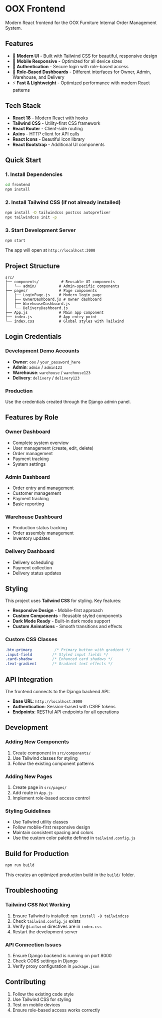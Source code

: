 # OOX Frontend

Modern React frontend for the OOX Furniture Internal Order Management System.

## Features

- 🎨 **Modern UI** - Built with Tailwind CSS for beautiful, responsive design
- 📱 **Mobile Responsive** - Optimized for all device sizes
- 🔐 **Authentication** - Secure login with role-based access
- 🎯 **Role-Based Dashboards** - Different interfaces for Owner, Admin, Warehouse, and Delivery
- ⚡ **Fast & Lightweight** - Optimized performance with modern React patterns

## Tech Stack

- **React 18** - Modern React with hooks
- **Tailwind CSS** - Utility-first CSS framework
- **React Router** - Client-side routing
- **Axios** - HTTP client for API calls
- **React Icons** - Beautiful icon library
- **React Bootstrap** - Additional UI components

## Quick Start

### 1. Install Dependencies

```bash
cd frontend
npm install
```

### 2. Install Tailwind CSS (if not already installed)

```bash
npm install -D tailwindcss postcss autoprefixer
npx tailwindcss init -p
```

### 3. Start Development Server

```bash
npm start
```

The app will open at `http://localhost:3000`

## Project Structure

```
src/
├── components/          # Reusable UI components
│   └── admin/          # Admin-specific components
├── pages/              # Page components
│   ├── LoginPage.js    # Modern login page
│   ├── OwnerDashboard.js # Owner dashboard
│   ├── WarehouseDashboard.js
│   └── DeliveryDashboard.js
├── App.js              # Main app component
├── index.js            # App entry point
└── index.css           # Global styles with Tailwind
```

## Login Credentials

### Development Demo Accounts

- **Owner**: `oox` / `your_password_here`
- **Admin**: `admin` / `admin123`
- **Warehouse**: `warehouse` / `warehouse123`
- **Delivery**: `delivery` / `delivery123`

### Production

Use the credentials created through the Django admin panel.

## Features by Role

### Owner Dashboard
- Complete system overview
- User management (create, edit, delete)
- Order management
- Payment tracking
- System settings

### Admin Dashboard
- Order entry and management
- Customer management
- Payment tracking
- Basic reporting

### Warehouse Dashboard
- Production status tracking
- Order assembly management
- Inventory updates

### Delivery Dashboard
- Delivery scheduling
- Payment collection
- Delivery status updates

## Styling

This project uses **Tailwind CSS** for styling. Key features:

- **Responsive Design** - Mobile-first approach
- **Custom Components** - Reusable styled components
- **Dark Mode Ready** - Built-in dark mode support
- **Custom Animations** - Smooth transitions and effects

### Custom CSS Classes

```css
.btn-primary          /* Primary button with gradient */
.input-field         /* Styled input fields */
.card-shadow         /* Enhanced card shadows */
.text-gradient       /* Gradient text effects */
```

## API Integration

The frontend connects to the Django backend API:

- **Base URL**: `http://localhost:8000`
- **Authentication**: Session-based with CSRF tokens
- **Endpoints**: RESTful API endpoints for all operations

## Development

### Adding New Components

1. Create component in `src/components/`
2. Use Tailwind classes for styling
3. Follow the existing component patterns

### Adding New Pages

1. Create page in `src/pages/`
2. Add route in `App.js`
3. Implement role-based access control

### Styling Guidelines

- Use Tailwind utility classes
- Follow mobile-first responsive design
- Maintain consistent spacing and colors
- Use the custom color palette defined in `tailwind.config.js`

## Build for Production

```bash
npm run build
```

This creates an optimized production build in the `build/` folder.

## Troubleshooting

### Tailwind CSS Not Working

1. Ensure Tailwind is installed: `npm install -D tailwindcss`
2. Check `tailwind.config.js` exists
3. Verify `@tailwind` directives are in `index.css`
4. Restart the development server

### API Connection Issues

1. Ensure Django backend is running on port 8000
2. Check CORS settings in Django
3. Verify proxy configuration in `package.json`

## Contributing

1. Follow the existing code style
2. Use Tailwind CSS for styling
3. Test on mobile devices
4. Ensure role-based access works correctly 